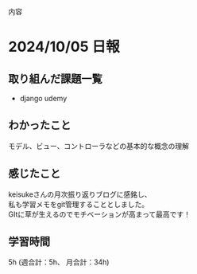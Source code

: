 内容
# 2024/10/05 日報
## 取り組んだ課題一覧
+ django udemy

## わかったこと
モデル、ビュー、コントローラなどの基本的な概念の理解

## 感じたこと
keisukeさんの月次振り返りブログに感銘し、  
私も学習メモをgit管理することとしました。  
GItに草が生えるのでモチベーションが高まって最高です！

## 学習時間
5h (週合計：5h、 月合計：34h)